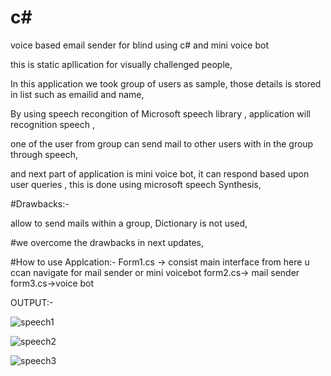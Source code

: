 # c#
voice based email sender for blind using c# and mini voice bot

this is static apllication for visually challenged people, 

In this application we took group of users as sample, those details is stored in list such as emailid and name,
 
By using speech recongition of Microsoft speech library , application will recognition speech ,

one of the user from group can send mail to other users with in the group through speech,

and next part of application is mini voice bot, it can respond based upon user queries , this is done using microsoft speech Synthesis,

#Drawbacks:-

allow to send mails within a group,
Dictionary is not used,

#we overcome the drawbacks in next updates,

#How to use Applcation:-
 Form1.cs -> consist main interface from here u ccan navigate for mail sender or mini voicebot
 form2.cs-> mail sender
 form3.cs->voice bot

OUTPUT:-

![speech1](https://user-images.githubusercontent.com/21276406/29305824-5297ef80-81b8-11e7-98af-694ae1cc8945.png)


![speech2](https://user-images.githubusercontent.com/21276406/29305835-5c53f320-81b8-11e7-94a6-909c63a0c2a0.png)


![speech3](https://user-images.githubusercontent.com/21276406/29305846-646a21f6-81b8-11e7-9f7e-9b18c213a993.png)

